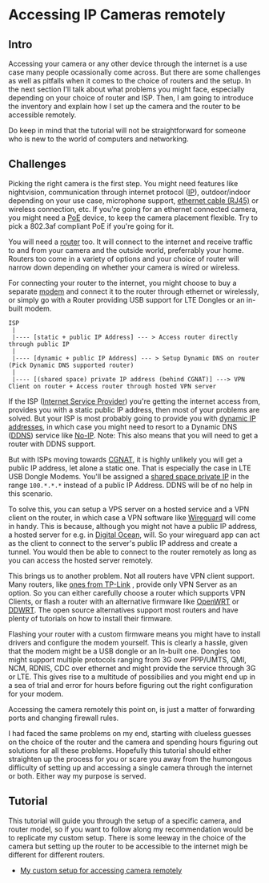 # Accessing IP Cameras remotely

## Intro
Accessing your camera or any other device through the internet is a use case many people
ocassionally come across. But there are some challenges as well as pitfalls when it comes to
the choice of routers and the setup. In the next section I'll talk about what problems you 
might face, especially depending on your choice of router and ISP. Then, I am going to 
introduce the inventory and explain how I set up the camera and the router to be accessible
remotely. 

Do keep in mind that the tutorial will not be straightforward for someone who is 
new to the world of computers and networking. 

## Challenges
Picking the right camera is the first step. You might need features like
nightvision, communication through internet protocol ([IP](https://en.wikipedia.org/wiki/IP_address)), 
outdoor/indoor depending on your use case, microphone support, 
[ethernet cable (RJ45)](https://en.wikipedia.org/wiki/Ethernet)
or wireless connection,
etc. If you're going for an ethernet connected camera, you might need a 
[PoE](https://en.wikipedia.org/wiki/Power_over_Ethernet) device, to keep the camera
placement flexible. Try to pick a 802.3af compliant PoE if you're going for it.

You will need a [router](https://en.wikipedia.org/wiki/Router_(computing)) too. It will connect to the internet and 
receive traffic to and from your camera and the outside world, preferrably your home. 
Routers too come in a variety of options and your choice of router will narrow down depending on whether your camera
is wired or wireless. 

For connecting your router to the internet, you might choose to buy a separate [modem](https://en.wikipedia.org/wiki/Modem)
and connect it to the router through ethernet or wirelessly, or simply go with a Router
providing USB support for LTE Dongles or an in-built modem.

```
ISP
 |
 |---- [static + public IP Address] --- > Access router directly through public IP
 |
 |---- [dynamic + public IP Address] --- > Setup Dynamic DNS on router (Pick Dynamic DNS supported router)
 |
 |---- [(shared space) private IP address (behind CGNAT)] ---> VPN Client on router + Access router through hosted VPN server
```

If the ISP ([Internet Service Provider](https://en.wikipedia.org/wiki/Internet_service_provider)) 
you're getting the internet access from, provides you with a static
public IP address, then most of your problems are solved. But your ISP is most probably
going to provide you with [dynamic IP addresses](https://www.techopedia.com/definition/28504/dynamic-internet-protocol-address-dynamic-ip-address),
in which case you might need to resort to a Dynamic DNS 
([DDNS](https://en.wikipedia.org/wiki/Dynamic_DNS)) service like [No-IP](https://www.noip.com/). 
Note: This also means that you will need to get a router with DDNS support.

But with ISPs moving towards [CGNAT](https://en.wikipedia.org/wiki/Carrier-grade_NAT), 
it is highly unlikely you will get a public IP address, 
let alone a static one. That is especially the case
in LTE USB Dongle Modems. You'll be assigned a
[shared space private IP](https://en.wikipedia.org/wiki/IPv4_shared_address_space)
in the range `100.*.*.*` instead of a public IP Address.
DDNS will be of no help in this scenario. 

To solve this, you can setup a VPS server on a hosted service
and a VPN client on the router, in which case a VPN software
like [Wireguard](https://www.wireguard.com/) will come in handy. This is
because, although you might not have a public IP address, a hosted server
for e.g. in [Digital Ocean](https://www.digitalocean.com/), will. So your 
wireguard app can act as the client to connect to the server's public IP address
and create a tunnel. You would then be able to connect to the router
remotely as long as you can access the hosted server remotely.

This brings us to another problem. Not all routers have VPN client support. Many routers, 
like [ones from TP-Link](https://community.tp-link.com/en/home/forum/topic/168500)
, provide only VPN Server as an option.
So you can either carefully choose a router which supports VPN Clients, or flash a 
router with an alternative firmware like [OpenWRT](https://openwrt.org/) or 
[DDWRT](https://dd-wrt.com/support/router-database/). The open source alternatives
support most routers and have plenty of tutorials on how to install their firmware.

Flashing your router with a custom firmware means you might 
have to install drivers and configure the modem yourself.
This is clearly a hassle, given that the modem might be a USB dongle or an In-built
one. Dongles too might support multiple protocols ranging from 3G over
PPP/UMTS, QMI, NCM, RDNIS, CDC over ethernet and might provide the service through 3G or LTE.
This gives rise to a multitude of possibilies and you might end up in a sea of trial
and error for hours before figuring out the right configuration for your modem.

Accessing the camera remotely this point on, is just a matter of forwarding ports and
changing firewall rules.

I had faced the same problems on my end, starting with clueless guesses on 
the choice of the router and the camera
and spending hours figuring out solutions for all these problems. Hopefully this tutorial
should either straighten up the process for you or scare you away from the humongous difficulty of setting
up and accessing a single camera through the internet or both. Either way my purpose is served.

## Tutorial

This tutorial will guide you through the setup of a specific camera, and router model, so if you want to follow 
along my recommendation would be to replicate my custom setup. There is some leeway in the choice
of the camera but setting up the router to be accessible to the internet migh be different for
different routers.

* [My custom setup for accessing camera remotely](https://pulakk.github.io/blog/remote-camera/custom-setup)
